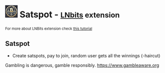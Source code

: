 # <img src="/static/image/satspot.png" style="width:40px;"> Satspot - <small>[LNbits](https://github.com/lnbits/lnbits) extension</small>

<small>For more about LNBits extension check [this tutorial](https://github.com/lnbits/lnbits/wiki/LNbits-Extensions)</small>

## Satspot

- Create satspots, pay to join, random user gets all the winnings (-haircut)

Gambling is dangerous, gamble responsibly.
https://www.gambleaware.org
